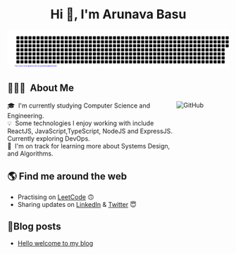 <h1 align="center">Hi 👋, I'm Arunava Basu</h1>

![gitartwork](gitartwork.svg)
## 👨🏻‍💻 &nbsp;About Me

<img alt="GitHub" src="https://github.githubassets.com/images/mona-loading-dark.gif" width="120" height="120" align="right"/>


🎓 &nbsp;I'm currently studying Computer Science and Engineering.\
💡 &nbsp;Some technologies I enjoy working with include ReactJS, JavaScript,TypeScript, NodeJS and ExpressJS. Currently exploring DevOps.\
🌱 &nbsp;I'm on track for learning more about Systems Design, and Algorithms.





## 🌎 Find me around the web
- Practising on <a href="https://leetcode.com/arunavabasu-03">LeetCode</a> 🙃
- Sharing updates on <a href="https://www.linkedin.com/in/arunavabasu03/">LinkedIn</a> & <a href="https://twitter.com/arunavabasu_03/">Twitter</a> 😇

## 📕Blog posts
<!-- BLOG-POST-LIST:START -->
- [Hello welcome to my blog](https://blog.arunavabasu.com/hello-welcome-to-my-blog)
<!-- BLOG-POST-LIST:END -->

